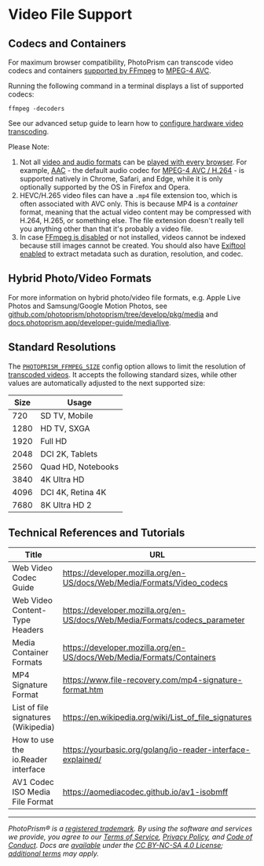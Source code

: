 Video File Support
==================

## Codecs and Containers

For maximum browser compatibility, PhotoPrism can transcode video codecs and containers [supported by FFmpeg](https://www.ffmpeg.org/documentation.html) to [MPEG-4 AVC](https://en.wikipedia.org/wiki/MPEG-4).

Running the following command in a terminal displays a list of supported codecs:

```
ffmpeg -decoders
```

See our advanced setup guide to learn how to [configure hardware video transcoding](https://docs.photoprism.app/getting-started/advanced/transcoding/).

Please Note:

1. Not all [video and audio formats](https://caniuse.com/?search=video%20format) can be [played with every browser](https://docs.photoprism.app/getting-started/troubleshooting/browsers/). For example, [AAC](https://caniuse.com/aac "Advanced Audio Coding") - the default audio codec for [MPEG-4 AVC / H.264](https://caniuse.com/avc "Advanced Video Coding") - is supported natively in Chrome, Safari, and Edge, while it is only optionally supported by the OS in Firefox and Opera.
2. HEVC/H.265 video files can have a `.mp4` file extension too, which is often associated with AVC only. This is because MP4 is a *container* format, meaning that the actual video content may be compressed with H.264, H.265, or something else. The file extension doesn't really tell you anything other than that it's probably a video file.
3. In case [FFmpeg is disabled](https://docs.photoprism.app/user-guide/settings/advanced/#disable-ffmpeg) or not installed, videos cannot be indexed because still images cannot be created. You should also have [Exiftool enabled](https://docs.photoprism.app/getting-started/config-options/#feature-flags) to extract metadata such as duration, resolution, and codec.

## Hybrid Photo/Video Formats

For more information on hybrid photo/video file formats, e.g. Apple Live Photos and Samsung/Google Motion Photos, see [github.com/photoprism/photoprism/tree/develop/pkg/media](https://github.com/photoprism/photoprism/tree/develop/pkg/media) and [docs.photoprism.app/developer-guide/media/live](https://docs.photoprism.app/developer-guide/media/live/).

## Standard Resolutions

The [`PHOTOPRISM_FFMPEG_SIZE`](../../getting-started/config-options.md#file-converters) config option allows to limit the resolution of [transcoded videos](../../getting-started/advanced/transcoding.md). It accepts the following standard sizes, while other values are automatically adjusted to the next supported size:

| Size |       Usage        |
|------|--------------------|
|  720 | SD TV, Mobile      |
| 1280 | HD TV, SXGA        |
| 1920 | Full HD            |
| 2048 | DCI 2K, Tablets    |
| 2560 | Quad HD, Notebooks |
| 3840 | 4K Ultra HD        |
| 4096 | DCI 4K, Retina 4K  |
| 7680 | 8K Ultra HD 2      |

## Technical References and Tutorials 

| Title                               | URL                                                                         |
|-------------------------------------|-----------------------------------------------------------------------------|
| Web Video Codec Guide               | https://developer.mozilla.org/en-US/docs/Web/Media/Formats/Video_codecs     |
| Web Video Content-Type Headers      | https://developer.mozilla.org/en-US/docs/Web/Media/Formats/codecs_parameter |
| Media Container Formats             | https://developer.mozilla.org/en-US/docs/Web/Media/Formats/Containers       |
| MP4 Signature Format                | https://www.file-recovery.com/mp4-signature-format.htm                      |
| List of file signatures (Wikipedia) | https://en.wikipedia.org/wiki/List_of_file_signatures                       |
| How to use the io.Reader interface  | https://yourbasic.org/golang/io-reader-interface-explained/                 |
| AV1 Codec ISO Media File Format     | https://aomediacodec.github.io/av1-isobmff                                  |

----

*PhotoPrism® is a [registered trademark](https://www.photoprism.app/trademark). By using the software and services we provide, you agree to our [Terms of Service](https://www.photoprism.app/terms), [Privacy Policy](https://www.photoprism.app/privacy), and [Code of Conduct](https://www.photoprism.app/code-of-conduct). Docs are [available](https://link.photoprism.app/github-docs) under the [CC BY-NC-SA 4.0 License](https://creativecommons.org/licenses/by-nc-sa/4.0/); [additional terms](https://github.com/photoprism/photoprism/blob/develop/assets/README.md) may apply.*
